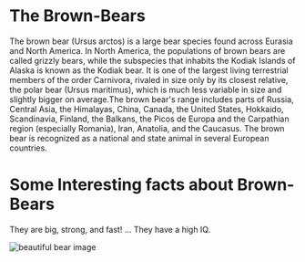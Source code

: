 # The Brown-Bears
The brown bear (Ursus arctos) is a large bear species found across Eurasia and North America. In North America, the populations of brown bears are called grizzly bears, while the subspecies that inhabits the Kodiak Islands of Alaska is known as the Kodiak bear. It is one of the largest living terrestrial members of the order Carnivora, rivaled in size only by its closest relative, the polar bear (Ursus maritimus), which is much less variable in size and slightly bigger on average.The brown bear's range includes parts of Russia, Central Asia, the Himalayas, China, Canada, the United States, Hokkaido, Scandinavia, Finland, the Balkans, the Picos de Europa and the Carpathian region (especially Romania), Iran, Anatolia, and the Caucasus. The brown bear is recognized as a national and state animal in several European countries.

# Some Interesting facts about Brown-Bears
They are big, strong, and fast! ...
They have a high IQ.

![beautiful bear image](https://github.com/Ernest3688/Brown-Bears/assets/88985578/8a1d09ac-3e4b-4843-b656-9d3ad96c729a)

